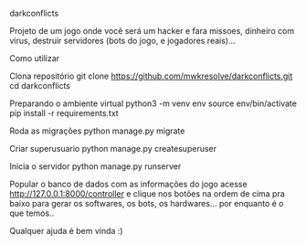 darkconflicts

Projeto de um jogo onde você será um hacker e fara missoes, dinheiro com virus, destruir servidores (bots do jogo, e jogadores reais)...


Como utilizar

Clona repositório
git clone https://github.com/mwkresolve/darkconflicts.git
cd darkconflicts

Preparando o ambiente virtual
python3 -m venv env
source env/bin/activate
pip install -r requirements.txt

Roda as migrações
python manage.py migrate

Criar superusuario
python manage.py createsuperuser

Inicia o servidor
python manage.py runserver

Popular o banco de dados com as informações do jogo
acesse http://127.0.0.1:8000/controller e clique nos botões na ordem de cima pra baixo
para gerar os softwares, os bots, os hardwares... por enquanto é o que temos..

Qualquer ajuda é bem vinda :)
